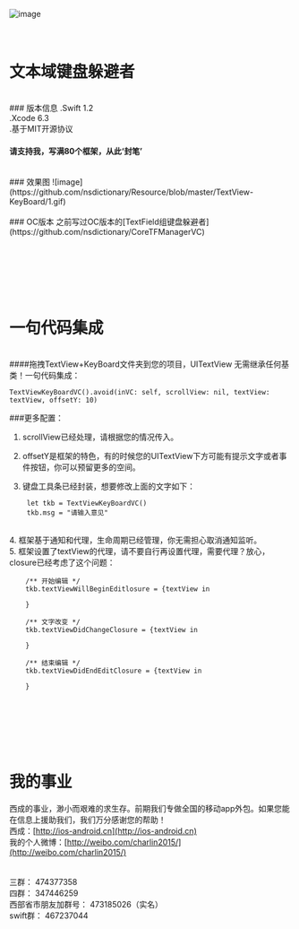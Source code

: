 ![image](https://github.com/nsdictionary/Resource/blob/master/TextView-KeyBoard/logo.jpg)<br />
<br/><br/>


文本域键盘躲避者
===============
<br/>
### 版本信息
.Swift 1.2<br/>
.Xcode 6.3<br/>
.基于MIT开源协议<br/>

#### 请支持我，写满80个框架，从此‘封笔’

<br/>
### 效果图
![image](https://github.com/nsdictionary/Resource/blob/master/TextView-KeyBoard/1.gif)<br />

<br/>
### OC版本
之前写过OC版本的[TextField组键盘躲避者](https://github.com/nsdictionary/CoreTFManagerVC)
<br/>

<br/><br/><br/>
一句代码集成
===============
<br/>
####拖拽TextView+KeyBoard文件夹到您的项目，UITextView 无需继承任何基类！一句代码集成：<br/>

    TextViewKeyBoardVC().avoid(inVC: self, scrollView: nil, textView: textView, offsetY: 10)

###更多配置：<br/>
1. scrollView已经处理，请根据您的情况传入。<br/>
2. offsetY是框架的特色，有的时候您的UITextView下方可能有提示文字或者事件按钮，你可以预留更多的空间。<br/>
3. 键盘工具条已经封装，想要修改上面的文字如下：

        let tkb = TextViewKeyBoardVC()
        tkb.msg = "请输入意见"
<br/>
4. 框架基于通知和代理，生命周期已经管理，你无需担心取消通知监听。<br/>
5. 框架设置了textView的代理，请不要自行再设置代理，需要代理？放心，closure已经考虑了这个问题：

        /** 开始编辑 */
        tkb.textViewWillBeginEditlosure = {textView in
            
        }
        
        /** 文字改变 */
        tkb.textViewDidChangeClosure = {textView in
            
        }
        
        /** 结束编辑 */
        tkb.textViewDidEndEditClosure = {textView in
        
        }



<br/><br/><br/>
我的事业
===============
西成的事业，渺小而艰难的求生存。前期我们专做全国的移动app外包。如果您能在信息上援助我们，我们万分感谢您的帮助！<br/>
西成：[http://ios-android.cn](http://ios-android.cn) <br/>
我的个人微博：[http://weibo.com/charlin2015/](http://weibo.com/charlin2015/)<br/>
<br/><br/>
三群： 474377358<br/>
四群： 347446259<br/>
西部省市朋友加群号： 473185026（实名）<br/>
swift群： 467237044<br/>

